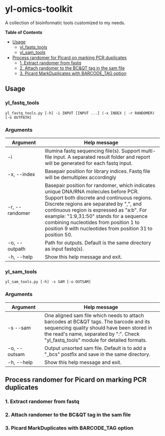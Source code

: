 # yl-omics-toolkit
A collection of bioinformatic tools customized to my needs.

**Table of Contents**
- [Usage](#user-content-usage)
  - [yl_fastq_tools](#user-content-yl_fastq_tools)
  - [yl_sam_tools](#user-content-yl_sam_tools)
- [Process randomer for Picard on marking PCR duplicates](#user-content-process-randomer-for-picard-on-marking-pcr-duplicates)
  - [1. Extract randomer from fastq](#user-content-extract-randomer-from-fastq)
  - [2. Attach randomer to the BC&QT tag in the sam file](#user-content-attach-randomer-to-the-bcqt-tag-in-the-sam-file)
  - [3. Picard MarkDuplicates with BARCODE_TAG option](#user-content-picard-markduplicates-with-barcode_tag-option)

## Usage
### yl_fastq_tools
`yl_fastq_tools.py [-h] -i INPUT [INPUT ...] (-x INDEX | -r RANDOMER) [-o OUTPATH]`
### Arguments
&nbsp;&nbsp;&nbsp;Argument&nbsp;&nbsp;&nbsp;|Help message
---|---
-i|Illumina fastq sequencing file(s). Support multi-file input. A separated result folder and report will be generated for each fastq input.
-x, --index|Basepair position for library indices. Fastq file will be demultiplex accordingly
-r, --randomer|Basepair position for randomer, which indicates unique DNA/RNA molecules before PCR. Support both discrete and continuous regions. Discrete regions are separated by ",", and continuous region is expressed as "a:b". For example: "1:9,31:50" stands for a sequence combining nucleotides from position 1 to position 9 with nucleotides from position 31 to position 50.
-o, --outpath|Path for outputs. Default is the same directory as input fastq(s).
-h, --help|Show this help message and exit.
### yl_sam_tools
`yl_sam_tools.py [-h] -s SAM [-o OUTSAM]`
### Arguments
&nbsp;&nbsp;&nbsp;Argument&nbsp;&nbsp;&nbsp;|Help message
---|---
-s --sam|One aligned sam file which needs to attach barcodes at BC&QT tags. The barcode and its sequencing quality should have been stored in the read's name, separated by ":". Check "yl_fastq_tools" module for detailed formats.
-o, --outsam|Output unsorted sam file. Default is to add a "_bcs" postfix and save in the same directory.
-h, --help|Show this help message and exit.


## Process randomer for Picard on marking PCR duplicates
### 1. Extract randomer from fastq
### 2. Attach randomer to the BC&QT tag in the sam file
### 3. Picard MarkDuplicates with BARCODE_TAG option